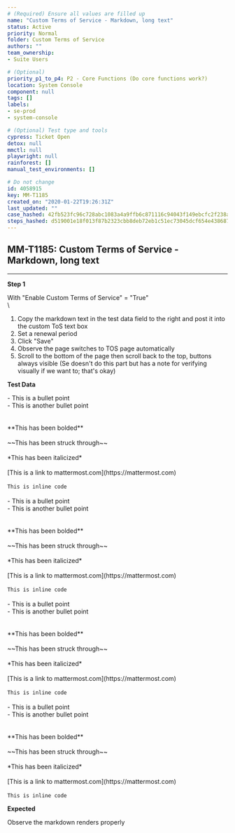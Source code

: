 ```yaml
---
# (Required) Ensure all values are filled up
name: "Custom Terms of Service - Markdown, long text"
status: Active
priority: Normal
folder: Custom Terms of Service
authors: ""
team_ownership: 
- Suite Users

# (Optional)
priority_p1_to_p4: P2 - Core Functions (Do core functions work?)
location: System Console
component: null
tags: []
labels: 
- se-prod
- system-console

# (Optional) Test type and tools
cypress: Ticket Open
detox: null
mmctl: null
playwright: null
rainforest: []
manual_test_environments: []

# Do not change
id: 4058915
key: MM-T1185
created_on: "2020-01-22T19:26:31Z"
last_updated: ""
case_hashed: 42fb523fc96c728abc1083a4a9ffb6c871116c94043f149ebcfc2f238aed4ad1fcaad3566fa698d933f3038e480336f6
steps_hashed: d519001e18f013f87b2323cbb8deb72eb1c51ec73045dcf654e4386878440db2e6e58eca1b2bdab8ce8635847dd2038a
---
```


<!-- (Auto-generated) Based on frontmatter's "key" and "name" -->

## MM-T1185: Custom Terms of Service - Markdown, long text

---

**Step 1**

With "Enable Custom Terms of Service" = "True"\
\\

1. Copy the markdown text in the test data field to the right and post it into the custom ToS text box
2. Set a renewal period
3. Click "Save"
4. Observe the page switches to TOS page automatically
5. Scroll to the bottom of the page then scroll back to the top, buttons always visible (Se doesn't do this part but has a note for verifying visually if we want to; that's okay)

**Test Data**

\- This is a bullet point\
\- This is another bullet point\
\
\
\*\*This has been bolded\*\*\
\
\~\~This has been struck through\~\~\
\
\*This has been italicized\*\
\
\[This is a link to mattermost.com]\(https\://mattermost.com)\
\
`This is inline code`\
\
\- This is a bullet point\
\- This is another bullet point\
\
\
\*\*This has been bolded\*\*\
\
\~\~This has been struck through\~\~\
\
\*This has been italicized\*\
\
\[This is a link to mattermost.com]\(https\://mattermost.com)\
\
`This is inline code`\
\
\- This is a bullet point\
\- This is another bullet point\
\
\
\*\*This has been bolded\*\*\
\
\~\~This has been struck through\~\~\
\
\*This has been italicized\*\
\
\[This is a link to mattermost.com]\(https\://mattermost.com)\
\
`This is inline code`\
\
\- This is a bullet point\
\- This is another bullet point\
\
\
\*\*This has been bolded\*\*\
\
\~\~This has been struck through\~\~\
\
\*This has been italicized\*\
\
\[This is a link to mattermost.com]\(https\://mattermost.com)\
\
`This is inline code`

**Expected**

Observe the markdown renders properly
